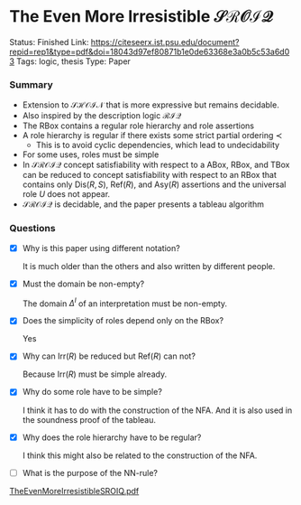 # The Even More Irresistible $\mathcal{SROIQ}$

Status: Finished
Link: https://citeseerx.ist.psu.edu/document?repid=rep1&type=pdf&doi=18043d97ef80871b1e0de63368e3a0b5c53a6d03
Tags: logic, thesis
Type: Paper

### Summary

- Extension to $\mathcal{SHOIN}$ that is more expressive but remains decidable.
- Also inspired by the description logic $\mathcal{RIQ}$
- The RBox contains a regular role hierarchy and role assertions
- A role hierarchy is regular if there exists some strict partial ordering $\prec$
    - This is to avoid cyclic dependencies, which lead to undecidability
- For some uses, roles must be simple
- In $\mathcal{SROIQ}$ concept satisfiability with respect to a ABox, RBox, and TBox can be reduced to concept satisfiability with respect to an RBox that contains only $\mathrm{Dis}(R, S)$, $\mathrm{Ref}(R)$, and $\mathrm{Asy}(R)$ assertions and the universal role $U$ does not appear.
- $\mathcal{SROIQ}$ is decidable, and the paper presents a tableau algorithm

### Questions

- [x]  Why is this paper using different notation?
    
    It is much older than the others and also written by different people.
    
- [x]  Must the domain be non-empty?
    
    The domain $\Delta^I$ of an interpretation must be non-empty.
    
- [x]  Does the simplicity of roles depend only on the RBox?
    
    Yes
    
- [x]  Why can $\mathrm{Irr}(R)$ be reduced but $\mathrm{Ref}(R)$ can not?
    
    Because $\mathrm{Irr}(R)$ must be simple already.
    
- [x]  Why do some role have to be simple?
    
    I think it has to do with the construction of the NFA. And it is also used in the soundness proof of the tableau.
    
- [x]  Why does the role hierarchy have to be regular?
    
    I think this might also be related to the construction of the NFA.
    
- [ ]  What is the purpose of the NN-rule?

[TheEvenMoreIrresistibleSROIQ.pdf](The%20Even%20More%20Irresistible%20$%20mathcal%7BSROIQ%7D$/TheEvenMoreIrresistibleSROIQ.pdf)
